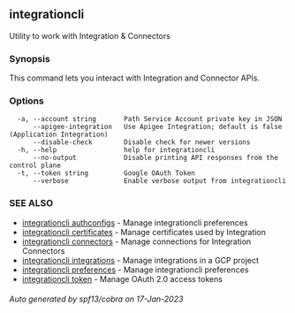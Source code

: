 ## integrationcli

Utility to work with Integration & Connectors

### Synopsis

This command lets you interact with Integration and Connector APIs.

### Options

```
  -a, --account string       Path Service Account private key in JSON
      --apigee-integration   Use Apigee Integration; default is false (Application Integration)
      --disable-check        Disable check for newer versions
  -h, --help                 help for integrationcli
      --no-output            Disable printing API responses from the control plane
  -t, --token string         Google OAuth Token
      --verbose              Enable verbose output from integrationcli
```

### SEE ALSO

* [integrationcli authconfigs](integrationcli_authconfigs.md)	 - Manage integrationcli preferences
* [integrationcli certificates](integrationcli_certificates.md)	 - Manage certificates used by Integration
* [integrationcli connectors](integrationcli_connectors.md)	 - Manage connections for Integration Connectors
* [integrationcli integrations](integrationcli_integrations.md)	 - Manage integrations in a GCP project
* [integrationcli preferences](integrationcli_preferences.md)	 - Manage integrationcli preferences
* [integrationcli token](integrationcli_token.md)	 - Manage OAuth 2.0 access tokens

###### Auto generated by spf13/cobra on 17-Jan-2023
